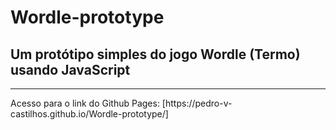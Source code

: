 # Wordle-prototype
## Um protótipo simples do jogo Wordle (Termo) usando JavaScript
<hr>
Acesso para o link do Github Pages: [https://pedro-v-castilhos.github.io/Wordle-prototype/]

